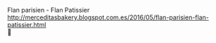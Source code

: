 Flan parisien - Flan Patissier	http://merceditasbakery.blogspot.com.es/2016/05/flan-parisien-flan-patissier.html	
਍